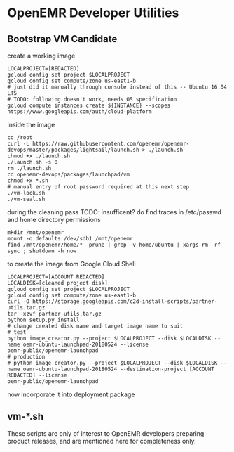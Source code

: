 # OpenEMR Developer Utilities

## Bootstrap VM Candidate

create a working image
```
LOCALPROJECT=[REDACTED]
gcloud config set project $LOCALPROJECT
gcloud config set compute/zone us-east1-b
# just did it manually through console instead of this -- Ubuntu 16.04 LTS
# TODO: following doesn't work, needs OS specification
gcloud compute instances create ${INSTANCE} --scopes https://www.googleapis.com/auth/cloud-platform 
```

inside the image
```
cd /root
curl -L https://raw.githubusercontent.com/openemr/openemr-devops/master/packages/lightsail/launch.sh > ./launch.sh
chmod +x ./launch.sh
./launch.sh -s 0
rm ./launch.sh
cd openemr-devops/packages/launchpad/vm
chmod +x *.sh
# manual entry of root password required at this next step
./vm-lock.sh
./vm-seal.sh
```

during the cleaning pass
TODO: insufficent? do find traces in /etc/passwd and home directory permissions
```
mkdir /mnt/openemr
mount -o defaults /dev/sdb1 /mnt/openemr
find /mnt/openemr/home/* -prune | grep -v home/ubuntu | xargs rm -rf
sync ; shutdown -h now
```

to create the image from Google Cloud Shell
```
LOCALPROJECT=[ACCOUNT REDACTED]
LOCALDISK=[cleaned project disk]
gcloud config set project $LOCALPROJECT
gcloud config set compute/zone us-east1-b
curl -O https://storage.googleapis.com/c2d-install-scripts/partner-utils.tar.gz
tar -xzvf partner-utils.tar.gz
python setup.py install
# change created disk name and target image name to suit
# test
python image_creator.py --project $LOCALPROJECT --disk $LOCALDISK --name oemr-ubuntu-launchpad-20180524 --license 
oemr-public/openemr-launchpad
# production
# python image_creator.py --project $LOCALPROJECT --disk $LOCALDISK --name oemr-ubuntu-launchpad-20180524 --destination-project [ACCOUNT REDACTED] --license 
oemr-public/openemr-launchpad
```

now incorporate it into deployment package

## vm-\*.sh

These scripts are only of interest to OpenEMR developers preparing product releases, and are mentioned here for completeness only.
